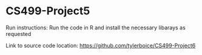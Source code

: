 # CS499-Project5
Run instructions: Run the code in R and install the necessary libarays as requested

Link to source code location: https://github.com/tylerboice/CS499-Project6